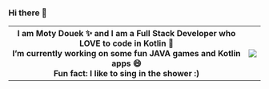 ### Hi there 👋

<!--
**MotyDouek/MotyDouek** is a ✨ _special_ ✨ repository because its `README.md` (this file) appears on your GitHub profile.

Here are some ideas to get you started:

- 🔭 I’m currently working on ...
- 🌱 I’m currently learning ...
- 👯 I’m looking to collaborate on ...
- 🤔 I’m looking for help with ...
- 💬 Ask me about ...
- 📫 How to reach me: ...
- 😄 Pronouns: ...
- ⚡ Fun fact: ...
-->
<table cellspacing="0" cellpadding="0">
  <th>
I am Moty Douek ✨ and I am a Full Stack Developer who LOVE to code in Kotlin 🔭
<br>
I’m currently working on some fun JAVA games and Kotlin apps 😄
<br>
Fun fact: I like to sing in the shower :)

<th>
  
![](https://media.giphy.com/media/2wcnv9rQzfTb2/giphy.gif)

</table>
